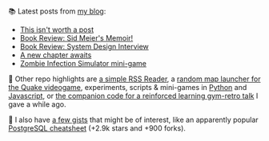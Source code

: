 
📚 Latest posts from <a href="https://blog.kartones.net/">my blog</a>:

<!--START_SECTION:blogposts-->
* [This isn&#39;t worth a post](https:&#x2F;&#x2F;blog.kartones.net&#x2F;post&#x2F;this-isnt-worth-a-post&#x2F;)
* [Book Review: Sid Meier&#39;s Memoir!](https:&#x2F;&#x2F;blog.kartones.net&#x2F;post&#x2F;book-review-sid-meiers-memoir&#x2F;)
* [Book Review: System Design Interview](https:&#x2F;&#x2F;blog.kartones.net&#x2F;post&#x2F;book-review-system-design-interview&#x2F;)
* [A new chapter awaits](https:&#x2F;&#x2F;blog.kartones.net&#x2F;post&#x2F;a-new-chapter-awaits&#x2F;)
* [Zombie Infection Simulator mini-game](https:&#x2F;&#x2F;blog.kartones.net&#x2F;post&#x2F;zombie-infection-simulator-mini-game&#x2F;)
<!--END_SECTION:blogposts-->


📌 Other repo highlights are [a simple RSS Reader](https://github.com/Kartones/pbrr), a [random map launcher for the Quake videogame](https://github.com/Kartones/quaddicted-random-map), experiments, scripts & mini-games in [Python](https://github.com/Kartones/python) and [Javascript](https://github.com/Kartones/JSAssorted), or [the companion code for a reinforced learning gym-retro talk](https://github.com/Kartones/mindcamp-x-gym-retro) I gave a while ago.

📝 I also have [a few gists](https://gist.github.com/Kartones?direction=desc&sort=updated) that might be of interest, like an apparently popular [PostgreSQL cheatsheet](https://gist.github.com/Kartones/dd3ff5ec5ea238d4c546) (+2.9k stars and +900 forks).

